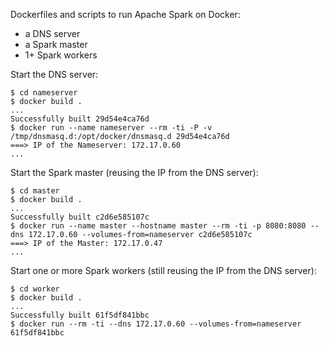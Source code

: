 Dockerfiles and scripts to run Apache Spark on Docker:

- a DNS server
- a Spark master
- 1+ Spark workers

Start the DNS server:

    $ cd nameserver
    $ docker build .
    ...
    Successfully built 29d54e4ca76d
    $ docker run --name nameserver --rm -ti -P -v /tmp/dnsmasq.d:/opt/docker/dnsmasq.d 29d54e4ca76d
    ===> IP of the Nameserver: 172.17.0.60
    ...

Start the Spark master (reusing the IP from the DNS server):

    $ cd master
    $ docker build .
    ...
    Successfully built c2d6e585107c
    $ docker run --name master --hostname master --rm -ti -p 8080:8080 --dns 172.17.0.60 --volumes-from=nameserver c2d6e585107c
    ===> IP of the Master: 172.17.0.47
    ...

Start one or more Spark workers (still reusing the IP from the DNS server):

    $ cd worker
    $ docker build .
    ...
    Successfully built 61f5df841bbc
    $ docker run --rm -ti --dns 172.17.0.60 --volumes-from=nameserver 61f5df841bbc
